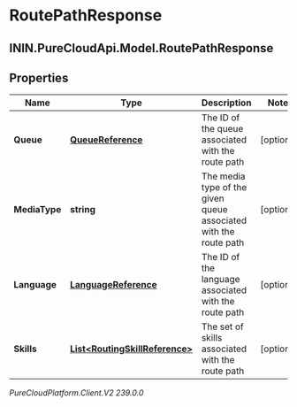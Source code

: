 # RoutePathResponse

## ININ.PureCloudApi.Model.RoutePathResponse

## Properties

|Name | Type | Description | Notes|
|------------ | ------------- | ------------- | -------------|
| **Queue** | [**QueueReference**](QueueReference) | The ID of the queue associated with the route path | [optional] |
| **MediaType** | **string** | The media type of the given queue associated with the route path | [optional] |
| **Language** | [**LanguageReference**](LanguageReference) | The ID of the language associated with the route path | [optional] |
| **Skills** | [**List&lt;RoutingSkillReference&gt;**](RoutingSkillReference) | The set of skills associated with the route path | [optional] |



_PureCloudPlatform.Client.V2 239.0.0_
